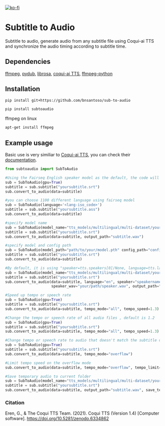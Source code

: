[![ko-fi](https://ko-fi.com/img/githubbutton_sm.svg)](https://ko-fi.com/bnsantoso)

# Subtitle to Audio
Subtitle to audio, generate audio from any subtitle file using Coqui-ai TTS and synchronize the audio timing according to subtitle time.

## Dependencies
[ffmpeg](https://ffmpeg.org/), [pydub](https://github.com/jiaaro/pydub), [librosa](https://github.com/librosa/librosa), [coqui-ai TTS](https://github.com/coqui-ai/TTS/), [ffmpeg-python](https://github.com/kkroening/ffmpeg-python)

## Installation

```bash
pip install git+https://github.com/bnsantoso/sub-to-audio
```
```bash
pip install subtoaudio
```
ffmpeg on linux
```bash
apt-get install ffmpeg
```
## Example usage

Basic use is very similiar to [Coqui-ai TTS](https://github.com/coqui-ai/TTS/), you can check their [documentation](https://tts.readthedocs.io/en/latest/inference.html).

```python
from subtoaudio import SubToAudio

#Using the Fairseq English speaker model as the default, the code will output 'yoursubtitle.wav' in the current directory.
sub = SubToAudio(gpu=True)
subtitle = sub.subtitle("yoursubtitle.srt")
sub.convert_to_audio(data=subtitle)

#you can choose 1100 different language using fairseq model
sub = SubToAudio(language='<lang-iso_code>')
subtitle = sub.subtitle("yoursubtitle.ass")
sub.convert_to_audio(data=subtitle) 

#specify model name
sub = SubToAudio(model_name="tts_models/multilingual/multi-dataset/your_tts")
subtitle = sub.subtitle("yoursubtitle.srt")
sub.convert_to_audio(data=subtitle, output_path="subtitle.wav")

#specify model and config path
sub = SubToAudio(model_path="path/to/your/model.pth" config_path="config/path.json")
subtitle = sub.subtitle("yoursubtitle.srt")
sub.convert_to_audio(data=subtitle)

#By default, it is using "speaker=tts.speakers[0]/None, language=tts.languages[0]/None, speaker_wav=None"
sub = SubToAudio(model_name="tts_models/multilingual/multi-dataset/your_tts")
subtitle = sub.subtitle("yoursubtitle.srt")
sub.convert_to_audio(data=subtitle, language="en", speaker="speakername", 
					 speaker_wav="your/path/speaker.wav", output_path="subtitle.wav")

#Speed up tempo or speech rate
sub = SubToAudio(gpu=True)
subtitle = sub.subtitle("yoursubtitle.srt")
sub.convert_to_audio(data=subtitle, tempo_mode="all", tempo_speed=1.3)

#Change the tempo or speech rate of all audio files , default is 1.2
sub = SubToAudio(gpu=True)
subtitle = sub.subtitle("yoursubtitle.srt")
sub.convert_to_audio(data=subtitle, tempo_mode="all", tempo_speed=1.3)

#Change tempo or speech rate to audio that doesn't match the subtitle duration
sub = SubToAudio(gpu=True)
subtitle = sub.subtitle("yoursubtitle.srt")
sub.convert_to_audio(data=subtitle, tempo_mode="overflow")

#Limit tempo speed on the overflow mode 
sub.convert_to_audio(data=subtitle, tempo_mode="overflow", tempo_limit=1.2)

#Save temporary audio to current folder
sub = SubToAudio(model_name="tts_models/multilingual/multi-dataset/your_tts")
subtitle = sub.subtitle("yoursubtitle.srt")
sub.convert_to_audio(data=subtitle, output_path="subtitle.wav", save_temp=True)

```

### Citation 
Eren, G., & The Coqui TTS Team. (2021). Coqui TTS (Version 1.4) [Computer software]. https://doi.org/10.5281/zenodo.6334862

